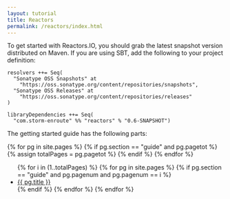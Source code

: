 ```yaml
---
layout: tutorial
title: Reactors
permalink: /reactors/index.html
---
```



To get started with Reactors.IO, you should grab the latest snapshot version distributed
on Maven. If you are using SBT, add the following to your project definition:

    resolvers ++= Seq(
      "Sonatype OSS Snapshots" at
        "https://oss.sonatype.org/content/repositories/snapshots",
      "Sonatype OSS Releases" at
        "https://oss.sonatype.org/content/repositories/releases"
    )

    libraryDependencies ++= Seq(
      "com.storm-enroute" %% "reactors" % "0.6-SNAPSHOT")

The getting started guide has the following parts:

{% for pg in site.pages %}
  {% if pg.section == "guide" and pg.pagetot %}
    {% assign totalPages = pg.pagetot %}
  {% endif %}
{% endfor %}

<ul>
{% for i in (1..totalPages) %}
  {% for pg in site.pages %}
    {% if pg.section == "guide" and pg.pagenum and pg.pagenum == i %}
      <li><a href="/tutorialdocs/{{ pg.url }}">{{ pg.title }}</a></li>
    {% endif %}
  {% endfor %}
{% endfor %}
</ul>


